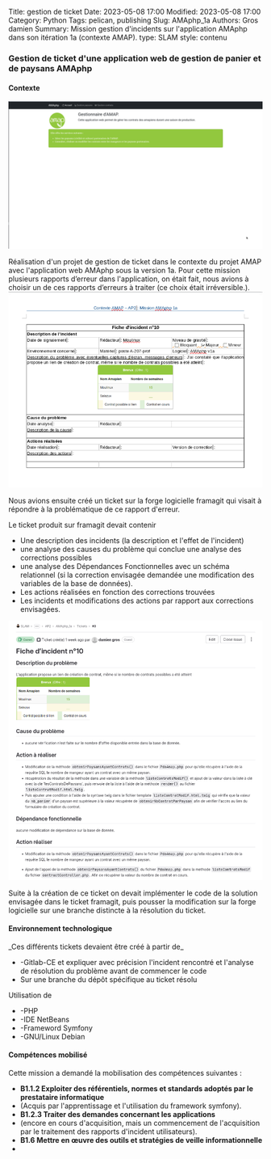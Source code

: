 Title: gestion de ticket
Date: 2023-05-08 17:00
Modified: 2023-05-08 17:00
Category: Python
Tags: pelican, publishing
Slug: AMAphp_1a
Authors: Gros damien
Summary: Mission gestion d'incidents sur l'application AMAphp dans son itération 1a (contexte AMAP).
type: SLAM
style: contenu

### Gestion de ticket d'une application web de gestion de panier et de paysans AMAphp

#### Contexte
![mon image](./themes/mon-theme-pelican/static/images/AMAphp/acceuil_AMAphp.png)

Réalisation d'un projet de gestion de ticket dans le contexte du projet AMAP avec l'application web AMAphp sous la version 1a.
Pour cette mission plusieurs rapports d’erreur dans l'application, on était fait, nous avions à choisir un de ces rapports d’erreurs à traiter (ce choix était irréversible.).
![mon image](./themes/mon-theme-pelican/static/images/AMAphp/ticket_incident.png)

Nous avions ensuite créé un ticket sur la forge logicielle framagit qui visait à répondre à la problématique de ce rapport d'erreur. 


Le ticket produit sur framagit devait contenir 

- Une description des incidents (la description et l'effet de l'incident)
- une analyse des causes du problème qui conclue une analyse des corrections possibles
- une analyse des Dépendances Fonctionnelles avec un schéma relationnel (si la correction envisagée demandée une modification des variables de la base de données).
- Les actions réalisées en fonction des corrections trouvées
- Les incidents et modifications des actions par rapport aux corrections envisagées.

![mon image](./themes/mon-theme-pelican/static/images/AMAphp/ticket_framagit.png)

Suite à la création de ce ticket on devait implémenter le code de la solution envisagée dans le ticket framagit, puis pousser la modification sur la forge logicielle sur une branche distincte à la résolution du ticket.



#### Environnement technologique

\_Ces différents tickets devaient être créé à partir de\_

- -Gitlab-CE et expliquer avec précision l'incident rencontré et l'analyse de résolution du problème avant de commencer le code
- Sur une branche du dépôt spécifique au ticket résolu

Utilisation de

- -PHP
- -IDE NetBeans
- -Frameword Symfony
- -GNU/Linux Debian

#### Compétences mobilisé

Cette mission a demandé la mobilisation des compétences suivantes :

- **B1.1.2 Exploiter des référentiels, normes et standards adoptés par le prestataire informatique**
- (Acquis par l'apprentissage et l'utilisation du framework symfony).
- **B1.2.3 Traiter des demandes concernant les applications**
- (encore en cours d'acquisition, mais un commencement de l'acquisition par le traitement des rapports d'incident utilisateurs).
- **B1.6 Mettre en œuvre des outils et stratégies de veille informationnelle**
- 
